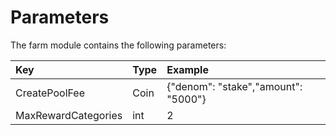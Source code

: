 <!--
order: 4
-->

# Parameters

The farm module contains the following parameters:

| Key                 | Type | Example                             |
| :------------------ | :--- | :---------------------------------- |
| CreatePoolFee       | Coin | {"denom": "stake","amount": "5000"} |
| MaxRewardCategories | int  | 2                                   |
